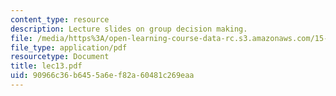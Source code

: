 ```yaml
---
content_type: resource
description: Lecture slides on group decision making.
file: /media/https%3A/open-learning-course-data-rc.s3.amazonaws.com/15-301-managerial-psychology-fall-2006/90966c36b6455a6ef82a60481c269eaa_lec13.pdf
file_type: application/pdf
resourcetype: Document
title: lec13.pdf
uid: 90966c36-b645-5a6e-f82a-60481c269eaa
---
```

